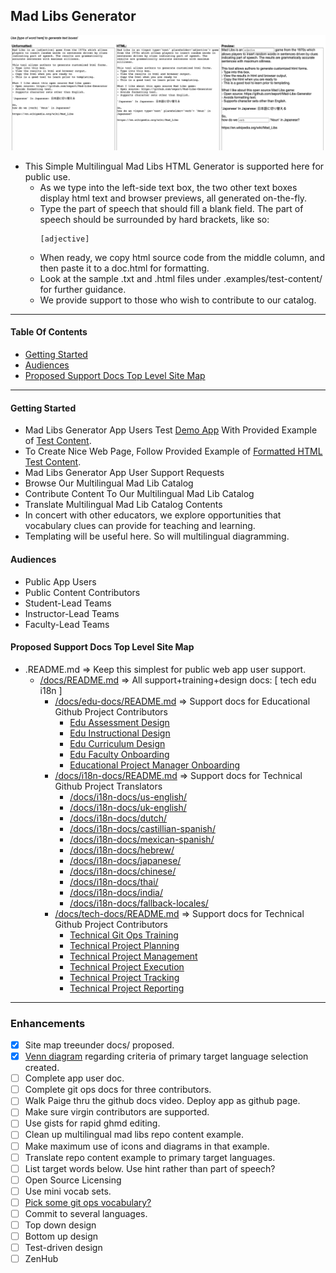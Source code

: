 ## Mad Libs Generator

![example](app-demo-screenshot.png)

- This Simple Multilingual Mad Libs HTML Generator is supported here for public use.
  - As we type into the left-side text box, the two other text boxes display html text and browser previews, all generated on-the-fly.
  - Type the part of speech that should fill a blank field.  The part of speech should be surrounded by hard brackets, like so:
    ```
    [adjective]
    ```
  - When ready, we copy html source code from the middle column, and then paste it to a doc.html for formatting.
  - Look at the sample .txt and .html files under .examples/test-content/ for further guidance.
  - We provide support to those who wish to contribute to our catalog.
  
---

#### Table Of Contents
- [Getting Started](#getting-started)
- [Audiences](#audiences)
- [Proposed Support Docs Top Level Site Map](#proposed-support-docs-top-level-site-map)

---

#### Getting Started
- Mad Libs Generator App Users Test [Demo App](code.index.html.io) With Provided Example of [Test Content](examples/test-content/test-content.txt).
- To Create Nice Web Page, Follow Provided Example of [Formatted HTML Test Content](examples/test-content/test-content.html).
- Mad Libs Generator App User Support Requests
- Browse Our Multilingual Mad Lib Catalog
- Contribute Content To Our Multilingual Mad Lib Catalog
- Translate Multilingual Mad Lib Catalog Contents
- In concert with other educators, we explore opportunities that vocabulary clues can provide for teaching and learning.
- Templating will be useful here.  So will multilingual diagramming.

#### Audiences
- Public App Users
- Public Content Contributors
- Student-Lead Teams
- Instructor-Lead Teams
- Faculty-Lead Teams

#### Proposed Support Docs Top Level Site Map
- .README.md => Keep this simplest for public web app user support.
  - [/docs/README.md](docs/) => All support+training+design docs: [ tech edu i18n ]
    - [/docs/edu-docs/README.md](docs/edu-docs/) => Support docs for Educational Github Project Contributors
      - [Edu Assessment Design](docs/edu-docs/assessment-design/)
      - [Edu Instructional Design](docs/edu-docs/instructional-design/)
      - [Edu Curriculum Design](docs/edu-docs/curriculum-design/)
      - [Edu Faculty Onboarding](docs/edu-docs/faculty-onboarding/)
      - [Educational Project Manager Onboarding](docs/edu-docs/educational-project-manager-onboarding/)
    - [/docs/i18n-docs/README.md](docs/i18n-docs/) => Support docs for Technical Github Project Translators
      - [/docs/i18n-docs/us-english/](docs/i18n-docs/us-english/)
      - [/docs/i18n-docs/uk-english/](docs/i18n-docs/uk-english/)
      - [/docs/i18n-docs/dutch/](docs/i18n-docs/dutch/)
      - [/docs/i18n-docs/castillian-spanish/](docs/i18n-docs/castillian-spanish/)
      - [/docs/i18n-docs/mexican-spanish/](docs/i18n-docs/mexican-spanish/)
      - [/docs/i18n-docs/hebrew/](docs/i18n-docs/hebrew/)
      - [/docs/i18n-docs/japanese/](docs/i18n-docs/japanese/)
      - [/docs/i18n-docs/chinese/](docs/i18n-docs/japanese/)
      - [/docs/i18n-docs/thai/](docs/i18n-docs/thai/)
      - [/docs/i18n-docs/india/](docs/i18n-docs/india/)
      - [/docs/i18n-docs/fallback-locales/](docs/i18n-docs/fallback-locales/)
    - [/docs/tech-docs/README.md](docs/tech-docs/) => Support docs for Technical Github Project Contributors
      - [Technical Git Ops Training](docs/tech-docs/git-ops-training/)
      - [Technical Project Planning](docs/tech-docs/project-management/)
      - [Technical Project Management](docs/tech-docs/project-planning/)
      - [Technical Project Execution](docs/tech-docs/]/project-execution/)
      - [Technical Project Tracking](docs/tech-docs/]/project-tracking/)
      - [Technical Project Reporting](docs/tech-docs/project-reporting/)

---

### Enhancements
- [x] Site map treeunder docs/ proposed.
- [x] [Venn diagram](https://drive.google.com/file/d/1mmJeqvg1rx78H5ckg01997OjNhADhAG9/view?usp=sharing) regarding criteria of primary target language selection created.
- [ ] Complete app user doc.
- [ ] Complete git ops docs for three contributors.
- [ ] Walk Paige thru the github docs video.  Deploy app as github page.
- [ ] Make sure virgin contributors are supported.
- [ ] Use gists for rapid ghmd editing.
- [ ] Clean up multilingual mad libs repo content example.
- [ ] Make maximum use of icons and diagrams in that example.
- [ ] Translate repo content example to primary target languages.
- [ ] List target words below.  Use hint rather than part of speech?
- [ ] Open Source Licensing
- [ ] Use mini vocab sets.
- [ ] [Pick some git ops vocabulary?](https://docs.github.com/en/get-started/quickstart/github-glossary)
- [ ] Commit to several languages.
- [ ] Top down design
- [ ] Bottom up design
- [ ] Test-driven design
- [ ] ZenHub